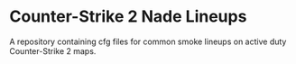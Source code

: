 # Counter-Strike 2 Nade Lineups
A repository containing cfg files for common smoke lineups on active duty Counter-Strike 2 maps.
